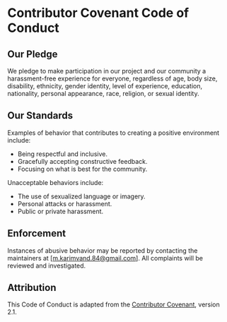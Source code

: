 # Contributor Covenant Code of Conduct

## Our Pledge
We pledge to make participation in our project and our community a harassment-free experience for everyone, regardless of age, body size, disability, ethnicity, gender identity, level of experience, education, nationality, personal appearance, race, religion, or sexual identity.

## Our Standards
Examples of behavior that contributes to creating a positive environment include:
- Being respectful and inclusive.
- Gracefully accepting constructive feedback.
- Focusing on what is best for the community.

Unacceptable behaviors include:
- The use of sexualized language or imagery.
- Personal attacks or harassment.
- Public or private harassment.

## Enforcement
Instances of abusive behavior may be reported by contacting the maintainers at [m.karimvand.84@gmail.com]. All complaints will be reviewed and investigated.

## Attribution
This Code of Conduct is adapted from the [Contributor Covenant](https://www.contributor-covenant.org), version 2.1.

